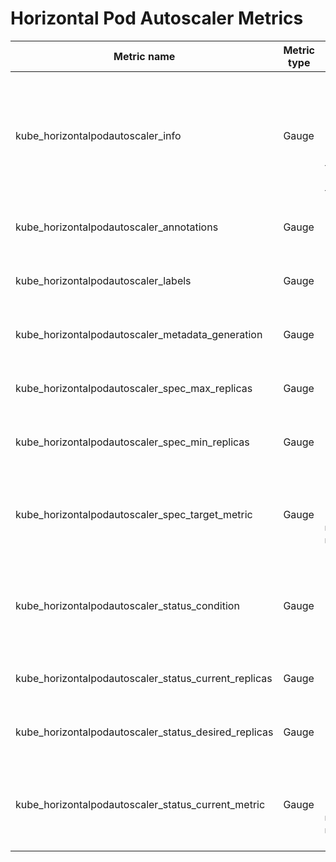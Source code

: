 # Horizontal Pod Autoscaler Metrics

| Metric name                       | Metric type | Labels/tags                                                   | Status |
| --------------------------------  | ----------- | ------------------------------------------------------------- | ------ |
| kube_horizontalpodautoscaler_info                     | Gauge       | `horizontalpodautoscaler`=&lt;hpa-name&gt; <br> `namespace`=&lt;hpa-namespace&gt; <br> `scaletargetref_api_version`=&lt;hpa-target-api-version&gt; <br> `scaletargetref_kind`=&lt;hpa-target-kind&gt; <br> `scaletargetref_name`=&lt;hpa-target-name&gt; | EXPERIMENTAL |
| kube_horizontalpodautoscaler_annotations              | Gauge       | `horizontalpodautoscaler`=&lt;hpa-name&gt; <br> `namespace`=&lt;hpa-namespace&gt; | EXPERIMENTAL |
| kube_horizontalpodautoscaler_labels                   | Gauge       | `horizontalpodautoscaler`=&lt;hpa-name&gt; <br> `namespace`=&lt;hpa-namespace&gt; | STABLE |
| kube_horizontalpodautoscaler_metadata_generation      | Gauge       | `horizontalpodautoscaler`=&lt;hpa-name&gt; <br> `namespace`=&lt;hpa-namespace&gt; | STABLE |
| kube_horizontalpodautoscaler_spec_max_replicas        | Gauge       | `horizontalpodautoscaler`=&lt;hpa-name&gt; <br> `namespace`=&lt;hpa-namespace&gt; | STABLE |
| kube_horizontalpodautoscaler_spec_min_replicas        | Gauge       | `horizontalpodautoscaler`=&lt;hpa-name&gt; <br> `namespace`=&lt;hpa-namespace&gt; | STABLE |
| kube_horizontalpodautoscaler_spec_target_metric       | Gauge       | `horizontalpodautoscaler`=&lt;hpa-name&gt; <br> `namespace`=&lt;hpa-namespace&gt; <br> `metric_name`=&lt;metric-name&gt; <br> `metric_target_type`=&lt;value\|utilization\|average&gt; | EXPERIMENTAL |
| kube_horizontalpodautoscaler_status_condition         | Gauge       | `horizontalpodautoscaler`=&lt;hpa-name&gt; <br> `namespace`=&lt;hpa-namespace&gt; <br> `condition`=&lt;hpa-condition&gt; <br> `status`=&lt;true\|false\|unknown&gt; | STABLE |
| kube_horizontalpodautoscaler_status_current_replicas  | Gauge       | `horizontalpodautoscaler`=&lt;hpa-name&gt; <br> `namespace`=&lt;hpa-namespace&gt; | STABLE |
| kube_horizontalpodautoscaler_status_desired_replicas  | Gauge       | `horizontalpodautoscaler`=&lt;hpa-name&gt; <br> `namespace`=&lt;hpa-namespace&gt; | STABLE |
| kube_horizontalpodautoscaler_status_current_metric    | Gauge       | `horizontalpodautoscaler`=&lt;hpa-name&gt; <br> `namespace`=&lt;hpa-namespace&gt; <br> `metric_name`=&lt;metric-name&gt; <br> `metric_target_type`=&lt;metric-target-type&gt;  | EXPERIMENTAL |
